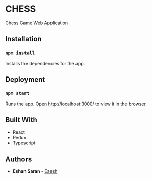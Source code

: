 # CHESS

Chess Game Web Application

## Installation

### `npm install`

Installs the dependencies for the app.

## Deployment 

### `npm start`

Runs the app. Open http://localhost:3000/ to view it in the browser.

## Built With

* React
* Redux
* Typescript 

## Authors 
* **Eshan Saran** - [Eaesh](https://github.com/eaesh)